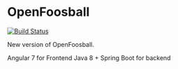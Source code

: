 # OpenFoosball

[![Build Status](https://travis-ci.com/SilentPenguins/OpenFoosball.svg?branch=master)](https://travis-ci.com/SilentPenguins/OpenFoosball)

New version of OpenFoosball.

Angular 7 for Frontend
Java 8 + Spring Boot for backend


